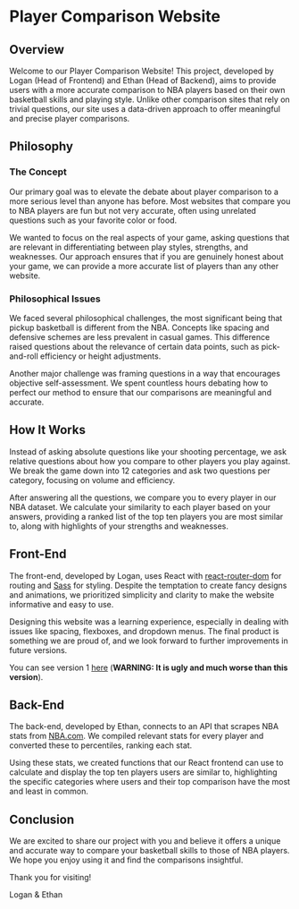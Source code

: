 # Player Comparison Website

## Overview

Welcome to our Player Comparison Website! This project, developed by Logan (Head of Frontend) and Ethan (Head of Backend), aims to provide users with a more accurate comparison to NBA players based on their own basketball skills and playing style. Unlike other comparison sites that rely on trivial questions, our site uses a data-driven approach to offer meaningful and precise player comparisons.

## Philosophy

### The Concept

Our primary goal was to elevate the debate about player comparison to a more serious level than anyone has before. Most websites that compare you to NBA players are fun but not very accurate, often using unrelated questions such as your favorite color or food.

We wanted to focus on the real aspects of your game, asking questions that are relevant in differentiating between play styles, strengths, and weaknesses. Our approach ensures that if you are genuinely honest about your game, we can provide a more accurate list of players than any other website.

### Philosophical Issues

We faced several philosophical challenges, the most significant being that pickup basketball is different from the NBA. Concepts like spacing and defensive schemes are less prevalent in casual games. This difference raised questions about the relevance of certain data points, such as pick-and-roll efficiency or height adjustments.

Another major challenge was framing questions in a way that encourages objective self-assessment. We spent countless hours debating how to perfect our method to ensure that our comparisons are meaningful and accurate.

## How It Works

Instead of asking absolute questions like your shooting percentage, we ask relative questions about how you compare to other players you play against. We break the game down into 12 categories and ask two questions per category, focusing on volume and efficiency.

After answering all the questions, we compare you to every player in our NBA dataset. We calculate your similarity to each player based on your answers, providing a ranked list of the top ten players you are most similar to, along with highlights of your strengths and weaknesses.

## Front-End

The front-end, developed by Logan, uses React with [react-router-dom](https://www.npmjs.com/package/react-router-dom) for routing and [Sass](https://sass-lang.com) for styling. Despite the temptation to create fancy designs and animations, we prioritized simplicity and clarity to make the website informative and easy to use.

Designing this website was a learning experience, especially in dealing with issues like spacing, flexboxes, and dropdown menus. The final product is something we are proud of, and we look forward to further improvements in future versions.

You can see version 1 [here](https://dracos-l.github.io/Pickup_Comps/) (**WARNING: It is ugly and much worse than this version**).

## Back-End

The back-end, developed by Ethan, connects to an API that scrapes NBA stats from [NBA.com](https://github.com/swar/nba_api). We compiled relevant stats for every player and converted these to percentiles, ranking each stat. 

Using these stats, we created functions that our React frontend can use to calculate and display the top ten players users are similar to, highlighting the specific categories where users and their top comparison have the most and least in common.

## Conclusion

We are excited to share our project with you and believe it offers a unique and accurate way to compare your basketball skills to those of NBA players. We hope you enjoy using it and find the comparisons insightful.

Thank you for visiting!

Logan & Ethan
